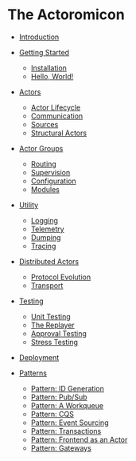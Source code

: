 # The Actoromicon

- [Introduction](ch00-00-introduction.md)

- [Getting Started]()
    - [Installation]()
    - [Hello, World!]()

- [Actors](ch02-00-actors.md)
    - [Actor Lifecycle](ch02-01-actor-lifecycle.md)
    - [Communication]()
    - [Sources]()
    - [Structural Actors]()

- [Actor Groups]()
    - [Routing]()
    - [Supervision]()
    - [Configuration]()
    - [Modules]()

- [Utility]()
    - [Logging]()
    - [Telemetry](ch04-02-telemetry.md)
    - [Dumping](ch04-03-dumping.md)
    - [Tracing]()

- [Distributed Actors]()
    - [Protocol Evolution]()
    - [Transport]()

- [Testing]()
    - [Unit Testing]()
    - [The Replayer]()
    - [Approval Testing]()
    - [Stress Testing]()

- [Deployment]()

- [Patterns]()
    - [Pattern: ID Generation](ch08-01-id-generation.md)
    - [Pattern: Pub/Sub]()
    - [Pattern: A Workqueue]()
    - [Pattern: CQS]()
    - [Pattern: Event Sourcing]()
    - [Pattern: Transactions]()
    - [Pattern: Frontend as an Actor]()
    - [Pattern: Gateways]()
